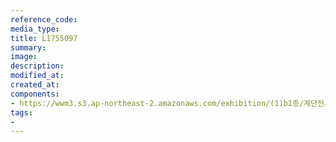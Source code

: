 ```yaml
---
reference_code:
media_type:
title: L1755097
summary:
image:
description:
modified_at:
created_at:
components:
- https://wwm3.s3.ap-northeast-2.amazonaws.com/exhibition/(1)b1층/계단전시(호소의벽)/L1755097.jpg
tags:
-
---
```

